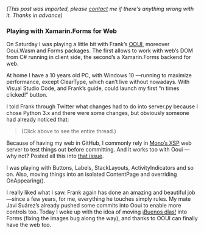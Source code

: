 *(This post was imported, please [contact](#/contact) me if there's anything wrong with it. Thanks in advance)*

### Playing with Xamarin.Forms for Web

On Saturday I was playing a little bit with Frank’s [OOUI](http://ooui.mecha.parts/), moreover Ooui.Wasm and Forms packages. The first allows to work with web’s DOM from C# running in client side, the second’s a Xamarin.Forms backend for web.

At home I have a 10 years old PC, with Windows 10 —running to maximize performance, except ClearType, which can’t live without nowadays. With Visual Studio Code, and Frank’s guide, could launch my first “n times clicked!” button.

I told Frank through Twitter what changes had to do into server.py because I chose Python 3.x and there were some changes, but obviously someone had already noticed that:


> [](https://twitter.com/1Marcos2Cobena/status/975033623308132354)
(Click above to see the entire thread.)

Because of having my web in GitHub, I commonly rely in [Mono’s XSP](http://www.mono-project.com/docs/web/aspnet/#aspnet-hosting-with-xsp) web server to test things out before committing. And it works too with Ooui —why not? Posted all this into [that issue](https://github.com/praeclarum/Ooui/issues/88).

I was playing with Buttons, Labels, StackLayouts, ActivityIndicators and so on. Also, moving things into an isolated ContentPage and overriding OnAppearing().

I really liked what I saw. Frank again has done an amazing and beautiful job —since a few years, for me, everything he touches simply rules. My mate Javi Suárez’s already pushed some commits into Ooui to enable more controls too. Today I woke up with the idea of moving [¡Buenos días!](https://play.google.com/store/apps/details?id=com.marcoscobena.buenosdiasaro) into Forms (fixing the images bug along the way), and thanks to OOUI can finally have the web too.